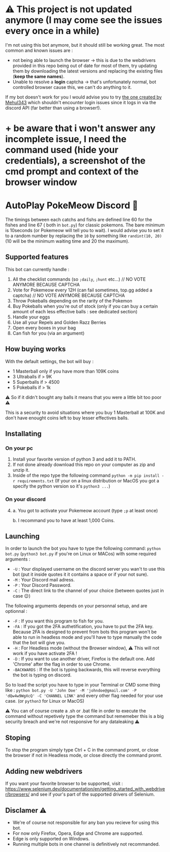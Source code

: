 # ⚠️ This project is not updated anymore (I may come see the issues every once in a while)

I'm not using this bot anymore, but it should still be working great. 
The most common and known issues are :
- not being able to launch the browser -> this is due to the webdrivers provided in this repo being out of date for most of them, try updating them by downloading the latest versions and replacing the existing files (**keep the same names**).
- Unable to resolve a **login** captcha -> that's unfortunately normal, bot controlled browser cause this, we can't do anything to it.

If my bot doesn't work for you I would advise you to try [the one created by Mehul343](https://github.com/Mehul343/PokeGrinder) which shouldn't encounter login issues since it logs in via the discord API (far better than using a browser!).

# + be aware that i won't answer any incomplete issue, I need the command used (hide your credentials), a screenshot of the cmd prompt and context of the browser window

# AutoPlay PokeMeow Discord 🤖
The timings between each catchs and fishs are defined line 60 for the fishes and line 67 ( both in `bot.py`) for classic pokemons. The bare minimum is 10seconds (or Pokemeow will tell you to wait).
I would advise you to set it to a random number by replacing the `10` by something like `randint(10, 20)` (10 will be the minimum waiting time and 20 the maximum).

## Supported features
This bot can currently handle :
1. All the checklist commands (so `;daily`, `;hunt` etc...)
// NO VOTE ANYMORE BECAUSE CAPTCHA
2. Vote for Pokemeow every 12H (can fail sometimes, top.gg added a captcha)
// NO VOTE ANYMORE BECAUSE CAPTCHA
3. Throw Pokeballs depending on the rarity of the Pokemon
4. Buy Pokeballs when you're out of stock (only if you can buy a certain amount of each less effective balls : see dedicated section)
5. Handle your eggs
6. Use all your Repels and Golden Razz Berries
7. Open every boxes in your bag
8. Can fish for you (via an argument)

## How buying works 
With the default settings, the bot will buy :
- 1 Masterball only if you have more than 109K coins
- 3 Ultraballs if > 9K
- 5 Superballs if > 4500
- 5 Pokeballs if > 1k

⚠️ So if it didn't bought any balls it means that you were a little bit too poor ⚠️ 

This is a security to avoid situations where you buy 1 Masterball at 100K and don't have enought coins left to buy lesser effectives balls.

## Installating

### On your pc
1. Install your favorite version of python 3 and add it to PATH.
2. If not done already download this repo on your computer as zip and unzip it.
3. Inside of the repo type the following command `python -m pip install -r requirements.txt` (If your on a linux distribution or MacOS you got a specify the python version so it's `python3 ...`)

### On your discord
4. a. You got to activate your Pokemeow account (type `;p` at least once)

   b. I recommand you to have at least 1,000 Coins.


## Launching 

In order to launch the bot you have to type the following command: `python bot.py` (`python3 bot.py` if you're on Linux or MACos) with some required arguments :
- `-U` : Your displayed username on the discord server you wan't to use this bot (put it inside quotes it it contains a space or if your not sure).
- `-M` : Your Discord mail adress.
- `-P` : Your Discord Password.
- `-C` : The direct link to the channel of your choice (between quotes just in case :wink:)

The following arguments depends on your personnal setup, and are optionnal : 
- `-F` : If you want this program to fish for you.
- `-FA` : If you got the 2FA authetification, you have to put the 2FA key. Because 2FA is designed to prevent from bots this program won't be able to run in headless mode and you'll have to type manually the code that the bot will give you.
- `-H` : For Headless mode (without the Browser window), ⚠️ This will not work if you have activate 2FA !
- `-D` : If you want to use another driver, Firefox is the default one. Add 'Chrome' after the flag in order to use Chrome.
- `-BACKWARDS` : If the bot is typing backwards, this will reverse everything the bot is typing on discord.

So to load the script you have to type in your Terminal or CMD some thing like : 
`python bot.py -U 'John Doe' -M 'johndoe@gmail.com' -P 'dQw4w9WgXcQ' -C 'CHANNEL LINK'` and every other flag needed for your use case.
(or `python3` for Linux or MacOS)

⚠️ You can of course create a .sh or .bat file in order to execute the command without repetively type the command but rememeber this is a big security breach and we're not responsive for any dataleaking ⚠️

## Stoping
To stop the program simply type Ctrl + C in the command promt, or close the browser if not in Headless mode, or close directly the command promt.


## Adding new webdrivers
If you want your favorite browser to be supported, visit : https://www.selenium.dev/documentation/en/getting_started_with_webdriver/browsers/ and see if your's part of the supported drivers of Selenium.


## Disclamer ⚠️
- We're of course not responsible for any ban you recieve for using this bot.
- For now only Firefox, Opera, Edge and Chrome are supported.
- Edge is only supported on Windows.
- Running multiple bots in one channel is definitively not recommanded.
